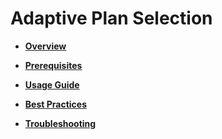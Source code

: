 # Adaptive Plan Selection<a name="EN-US_TOPIC_0000001367614253"></a>

-   **[Overview](overview-adaptive.md)** 

-   **[Prerequisites](prerequisites-adaptive.md)** 

-   **[Usage Guide](usage-guide-adaptive.md)** 

-   **[Best Practices](best-practices-adaptive.md)** 

-   **[Troubleshooting](troubleshooting-adaptive.md)** 
